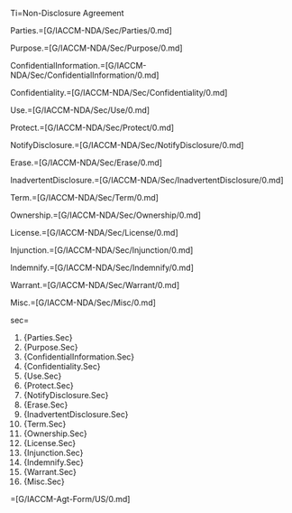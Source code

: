 Ti=Non-Disclosure Agreement

Parties.=[G/IACCM-NDA/Sec/Parties/0.md]

Purpose.=[G/IACCM-NDA/Sec/Purpose/0.md]

ConfidentialInformation.=[G/IACCM-NDA/Sec/ConfidentialInformation/0.md]

Confidentiality.=[G/IACCM-NDA/Sec/Confidentiality/0.md]

Use.=[G/IACCM-NDA/Sec/Use/0.md]

Protect.=[G/IACCM-NDA/Sec/Protect/0.md]

NotifyDisclosure.=[G/IACCM-NDA/Sec/NotifyDisclosure/0.md]

Erase.=[G/IACCM-NDA/Sec/Erase/0.md]

InadvertentDisclosure.=[G/IACCM-NDA/Sec/InadvertentDisclosure/0.md]

Term.=[G/IACCM-NDA/Sec/Term/0.md]

Ownership.=[G/IACCM-NDA/Sec/Ownership/0.md]

License.=[G/IACCM-NDA/Sec/License/0.md]

Injunction.=[G/IACCM-NDA/Sec/Injunction/0.md]

Indemnify.=[G/IACCM-NDA/Sec/Indemnify/0.md]

Warrant.=[G/IACCM-NDA/Sec/Warrant/0.md]

Misc.=[G/IACCM-NDA/Sec/Misc/0.md]


sec=<ol><li>{Parties.Sec}<li>{Purpose.Sec}<li>{ConfidentialInformation.Sec}<li>{Confidentiality.Sec}<li>{Use.Sec}<li>{Protect.Sec}<li>{NotifyDisclosure.Sec}<li>{Erase.Sec}<li>{InadvertentDisclosure.Sec}<li>{Term.Sec}<li>{Ownership.Sec}<li>{License.Sec}<li>{Injunction.Sec}<li>{Indemnify.Sec}<li>{Warrant.Sec}<li>{Misc.Sec}</ol>

=[G/IACCM-Agt-Form/US/0.md]
